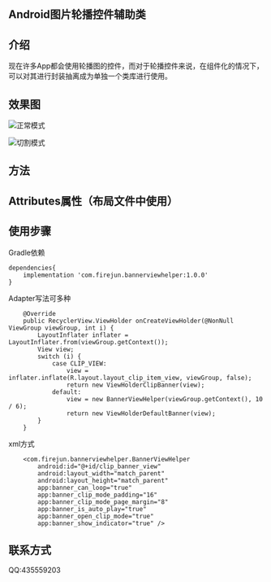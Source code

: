 ## Android图片轮播控件辅助类

## 介绍
现在许多App都会使用轮播图的控件，而对于轮播控件来说，在组件化的情况下，可以对其进行封装抽离成为单独一个类库进行使用。

## 效果图

![正常模式](https://github.com/firejunking/BannerHelper/blob/b54401447fb9b67421efc82e8abbde8aac5de075/images/default.gif)

![切割模式](https://github.com/firejunking/BannerHelper/blob/b54401447fb9b67421efc82e8abbde8aac5de075/images/clip.gif)
## 方法

## Attributes属性（布局文件中使用）

## 使用步骤
Gradle依赖
```
dependencies{
    implementation 'com.firejun.bannerviewhelper:1.0.0'
}
```
Adapter写法可多种
```
    @Override
    public RecyclerView.ViewHolder onCreateViewHolder(@NonNull ViewGroup viewGroup, int i) {
        LayoutInflater inflater = LayoutInflater.from(viewGroup.getContext());
        View view;
        switch (i) {
            case CLIP_VIEW:
                view = inflater.inflate(R.layout.layout_clip_item_view, viewGroup, false);
                return new ViewHolderClipBanner(view);
            default:
                view = new BannerViewHelper(viewGroup.getContext(), 10 / 6);
                return new ViewHolderDefaultBanner(view);
        }
    }
```
xml方式
```
    <com.firejun.bannerviewhelper.BannerViewHelper
        android:id="@+id/clip_banner_view"
        android:layout_width="match_parent"
        android:layout_height="match_parent"
        app:banner_can_loop="true"
        app:banner_clip_mode_padding="16"
        app:banner_clip_mode_page_margin="8"
        app:banner_is_auto_play="true"
        app:banner_open_clip_mode="true"
        app:banner_show_indicator="true" />
```
## 联系方式
QQ:435559203
